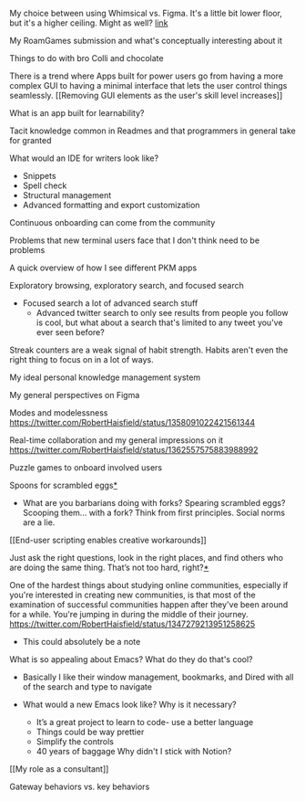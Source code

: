 My choice between using Whimsical vs. Figma. It's a little bit lower floor, but it's a higher ceiling. Might as well? [link](https://twitter.com/RobertHaisfield/status/1349878603337535488)

My RoamGames submission and what's conceptually interesting about it

Things to do with bro Colli and chocolate 

There is a trend where Apps built for power users go from having a more complex GUI to having a minimal interface that lets the user control things seamlessly. [[Removing GUI elements as the user's skill level increases]]

What is an app built for learnability?

Tacit knowledge common in Readmes and that programmers in general take for granted 

What would an IDE for writers look like?
* Snippets
* Spell check
* Structural management
* Advanced formatting and export customization

Continuous onboarding can come from the community

Problems that new terminal users face that I don't think need to be problems

A quick overview of how I see different PKM apps

Exploratory browsing, exploratory search, and focused search
* Focused search a lot of advanced search stuff
	* Advanced twitter search to only see results from people you follow is cool, but what about a search that's limited to any tweet you've ever seen before?

Streak counters are a weak signal of habit strength. Habits aren't even the right thing to focus on in a lot of ways.

My ideal personal knowledge management system

My general perspectives on Figma

Modes and modelessness https://twitter.com/RobertHaisfield/status/1358091022421561344

Real-time collaboration and my general impressions on it https://twitter.com/RobertHaisfield/status/1362557575883988992

Puzzle games to onboard involved users

Spoons for scrambled eggs[*](https://twitter.com/RobertHaisfield/status/1363153555599753217)
* What are you barbarians doing with forks? Spearing scrambled eggs? Scooping them... with a fork? Think from first principles. Social norms are a lie.

[[End-user scripting enables creative workarounds]]

Just ask the right questions, look in the right places, and find others who are doing the same thing. That’s not too hard, right?[*](https://twitter.com/RobertHaisfield/status/1357394316868546561)

One of the hardest things about studying online communities, especially if you're interested in creating new communities, is that most of the examination of successful communities happen after they've been around for a while. You're jumping in during the middle of their journey. https://twitter.com/RobertHaisfield/status/1347279213951258625
* This could absolutely be a note

What is so appealing about Emacs? What do they do that's cool?
* Basically I like their window management, bookmarks, and Dired with all of the search and type to navigate


* What would a new Emacs look like? Why is it necessary?
	* It’s a great project to learn to code- use a better language
	* Things could be way prettier
	* Simplify the controls
	* 40 years of baggage
Why didn't I stick with Notion?

[[My role as a consultant]]

Gateway behaviors vs. key behaviors

